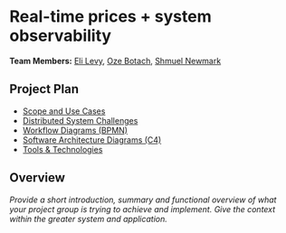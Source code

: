 # Real-time prices + system observability

**Team Members:** [Eli Levy](mailto:emlevy1@mail.yu.edu), [Oze Botach](mailto:obotach@mail.yu.edu), [Shmuel Newmark](mailto:snewmark@mail.yu.edu)

## Project Plan

- [Scope and Use Cases](Scope.md)
- [Distributed System Challenges](challenges.md)
- [Workflow Diagrams (BPMN)](workflow.md)
- [Software Architecture Diagrams (C4)](architecture.md)
- [Tools & Technologies](technologies.md)

## Overview

_Provide a short introduction, summary and functional overview of what your project group is trying to achieve and implement. Give the context within the greater system and application._
